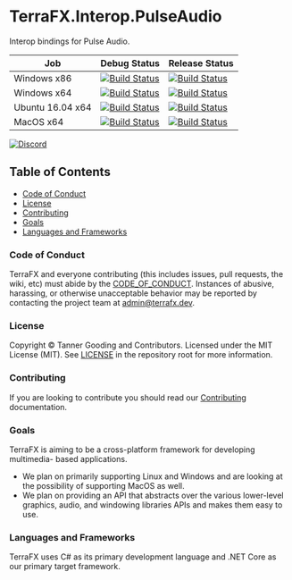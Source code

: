 # TerraFX.Interop.PulseAudio

Interop bindings for Pulse Audio.

| Job | Debug Status | Release Status |
| --- | ------------ | -------------- |
| Windows x86 | [![Build Status](https://ci.terrafx.dev/_apis/build/status/terrafx.terrafx.interop.pulseaudio-ci?branchName=master&jobName=windows_debug_x86)](https://ci.terrafx.dev/_build/latest?definitionId=2&branchName=master) | [![Build Status](https://ci.terrafx.dev/_apis/build/status/terrafx.terrafx.interop.pulseaudio-ci?branchName=master&jobName=windows_release_x86)](https://ci.terrafx.dev/_build/latest?definitionId=2&branchName=master) |
| Windows x64 | [![Build Status](https://ci.terrafx.dev/_apis/build/status/terrafx.terrafx.interop.pulseaudio-ci?branchName=master&jobName=windows_debug_x64)](https://ci.terrafx.dev/_build/latest?definitionId=2&branchName=master) | [![Build Status](https://ci.terrafx.dev/_apis/build/status/terrafx.terrafx.interop.pulseaudio-ci?branchName=master&jobName=windows_release_x64)](https://ci.terrafx.dev/_build/latest?definitionId=2&branchName=master) |
| Ubuntu 16.04 x64 | [![Build Status](https://ci.terrafx.dev/_apis/build/status/terrafx.terrafx.interop.pulseaudio-ci?branchName=master&jobName=ubuntu_1604_debug_x64)](https://ci.terrafx.dev/_build/latest?definitionId=2&branchName=master) | [![Build Status](https://ci.terrafx.dev/_apis/build/status/terrafx.terrafx.interop.pulseaudio-ci?branchName=master&jobName=ubuntu_1604_release_x64)](https://ci.terrafx.dev/_build/latest?definitionId=2&branchName=master) |
| MacOS x64 | [![Build Status](https://ci.terrafx.dev/_apis/build/status/terrafx.terrafx.interop.pulseaudio-ci?branchName=master&jobName=macos_debug_x64)](https://ci.terrafx.dev/_build/latest?definitionId=2&branchName=master) | [![Build Status](https://ci.terrafx.dev/_apis/build/status/terrafx.terrafx.interop.pulseaudio-ci?branchName=master&jobName=macos_release_x64)](https://ci.terrafx.dev/_build/latest?definitionId=2&branchName=master) |

[![Discord](https://img.shields.io/discord/593547387457372212.svg?label=Discord&style=plastic)](https://discord.terrafx.dev/)

## Table of Contents

* [Code of Conduct](#code-of-conduct)
* [License](#license)
* [Contributing](#contributing)
* [Goals](#goals)
* [Languages and Frameworks](#languages-and-frameworks)

### Code of Conduct

TerraFX and everyone contributing (this includes issues, pull requests, the
wiki, etc) must abide by the [CODE_OF_CONDUCT](CODE_OF_CONDUCT.md).
Instances of abusive, harassing, or otherwise unacceptable behavior may be
reported by contacting the project team at admin@terrafx.dev.

### License

Copyright © Tanner Gooding and Contributors. Licensed under the MIT License
(MIT). See [LICENSE](../LICENSE.md) in the repository root for more information.

### Contributing

If you are looking to contribute you should read our
[Contributing](CONTRIBUTING.md) documentation.

### Goals

TerraFX is aiming to be a cross-platform framework for developing multimedia-
based applications.

* We plan on primarily supporting Linux and Windows and are looking at the
  possibility of supporting MacOS as well.
* We plan on providing an API that abstracts over the various lower-level
  graphics, audio, and windowing libraries APIs and makes them easy to use.

### Languages and Frameworks

TerraFX uses C# as its primary development language and .NET Core as our primary
target framework.
